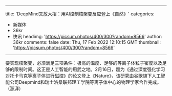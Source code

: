 
---
title: 'DeepMind又放大招：用AI控制核聚变反应登上《自然》'
categories: 
 - 新媒体
 - 36kr
 - 快讯
headimg: 'https://picsum.photos/400/300?random=8566'
author: 36kr
comments: false
date: Thu, 17 Feb 2022 12:10:15 GMT
thumbnail: 'https://picsum.photos/400/300?random=8566'
---

<div>   
要实现核聚变，必须满足三项条件：极高的温度、足够的等离子体粒子密度以及足够的限制时间。这正是人工智能的用武之地。2月16日，题为《通过深度强化学习对托卡马克等离子体进行磁控》的论文登上《Nature》，该研究由谷歌旗下人工智能公司Deepmind和瑞士洛桑联邦理工学院等离子体中心的物理学家合作完成。（澎湃）  
</div>
            